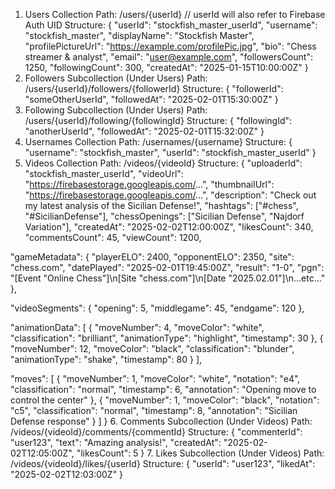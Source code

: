 1. Users Collection
Path: /users/{userId} // userId will also refer to Firebase Auth UID
Structure:
{
  "userId": "stockfish_master_userId",
  "username": "stockfish_master",
  "displayName": "Stockfish Master",
  "profilePictureUrl": "https://example.com/profilePic.jpg",
  "bio": "Chess streamer & analyst",
  "email": "user@example.com",
  "followersCount": 1250,
  "followingCount": 300,
  "createdAt": "2025-01-15T10:00:00Z"
}
2. Followers Subcollection (Under Users)
Path: /users/{userId}/followers/{followerId}
Structure:
{
  "followerId": "someOtherUserId",
  "followedAt": "2025-02-01T15:30:00Z"
}
3. Following Subcollection (Under Users)
Path: /users/{userId}/following/{followingId}
Structure:
{
  "followingId": "anotherUserId",
  "followedAt": "2025-02-01T15:32:00Z"
}
4. Usernames Collection
Path: /usernames/{username}
Structure:
{
  "username": "stockfish_master",
  "userId": "stockfish_master_userId"
}
5. Videos Collection
Path: /videos/{videoId}
Structure:
{
  "uploaderId": "stockfish_master_userId",
  "videoUrl": "https://firebasestorage.googleapis.com/...",
  "thumbnailUrl": "https://firebasestorage.googleapis.com/...",
  "description": "Check out my latest analysis of the Sicilian Defense!",
  "hashtags": ["#chess", "#SicilianDefense"],
  "chessOpenings": ["Sicilian Defense", "Najdorf Variation"],
  "createdAt": "2025-02-02T12:00:00Z",
  "likesCount": 340,
  "commentsCount": 45,
  "viewCount": 1200,
  
  "gameMetadata": {
    "playerELO": 2400,
    "opponentELO": 2350,
    "site": "chess.com",
    "datePlayed": "2025-02-01T19:45:00Z",
    "result": "1-0",
    "pgn": "[Event \"Online Chess\"]\n[Site \"chess.com\"]\n[Date \"2025.02.01\"]\n...etc..."
  },
  
  "videoSegments": {
    "opening": 5,
    "middlegame": 45,
    "endgame": 120
  },
  
  "animationData": [
    {
      "moveNumber": 4,
      "moveColor": "white",
      "classification": "brilliant",
      "animationType": "highlight",
      "timestamp": 30
    },
    {
      "moveNumber": 12,
      "moveColor": "black",
      "classification": "blunder",
      "animationType": "shake",
      "timestamp": 80
    }
  ],
  
  "moves": [
    {
      "moveNumber": 1,
      "moveColor": "white",
      "notation": "e4",
      "classification": "normal",
      "timestamp": 6,
      "annotation": "Opening move to control the center"
    },
    {
      "moveNumber": 1,
      "moveColor": "black",
      "notation": "c5",
      "classification": "normal",
      "timestamp": 8,
      "annotation": "Sicilian Defense response"
    }
  ]
}
6. Comments Subcollection (Under Videos)
Path: /videos/{videoId}/comments/{commentId}
Structure:
{
  "commenterId": "user123",
  "text": "Amazing analysis!",
  "createdAt": "2025-02-02T12:05:00Z",
  "likesCount": 5
}
7. Likes Subcollection (Under Videos)
Path: /videos/{videoId}/likes/{userId}
Structure:
{
  "userId": "user123",
  "likedAt": "2025-02-02T12:03:00Z"
}

